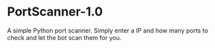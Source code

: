 # PortScanner-1.0
A simple Python port scanner. Simply enter a IP and how many ports to check and let the bot scan them for you.
